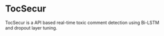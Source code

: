 # TocSecur
TocSecur is a API based real-time toxic comment detection using Bi-LSTM and dropout layer tuning.

